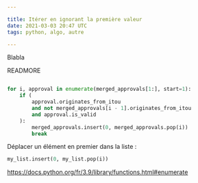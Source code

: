 ```yaml
---

title: Itérer en ignorant la première valeur
date: 2021-03-03 20:47 UTC
tags: python, algo, autre

---
```


Blabla

READMORE

```python

for i, approval in enumerate(merged_approvals[1:], start=1):
    if (
        approval.originates_from_itou
        and not merged_approvals[i - 1].originates_from_itou
        and approval.is_valid
    ):
        merged_approvals.insert(0, merged_approvals.pop(i))
        break
```

Déplacer un élément en premier dans la liste : 
```python
my_list.insert(0, my_list.pop(i))
```

https://docs.python.org/fr/3.9/library/functions.html#enumerate
